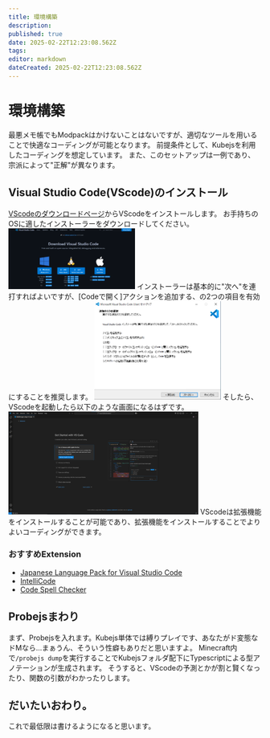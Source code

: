 ```yaml
---
title: 環境構築
description: 
published: true
date: 2025-02-22T12:23:08.562Z
tags: 
editor: markdown
dateCreated: 2025-02-22T12:23:08.562Z
---
```


# 環境構築
最悪メモ帳でもModpackはかけないことはないですが、適切なツールを用いることで快適なコーディングが可能となります。
前提条件として、Kubejsを利用したコーディングを想定しています。
また、このセットアップは一例であり、宗派によって"正解"が異なります。

## Visual Studio Code(VScode)のインストール
[VScodeのダウンロードページ](https://code.visualstudio.com/Download)からVScodeをインストールします。
お手持ちのOSに適したインストーラーをダウンロードしてください。
<img src=/vscdl.png width=50%>
インストーラーは基本的に"次へ"を連打すればよいですが、[Codeで開く]アクションを追加する、の2つの項目を有効にすることを推奨します。
<img src=/installer.png width=50%>
そしたら、VScodeを起動したら以下のような画面になるはずです。
<img src=/vscview.png width=75%>
VScodeは拡張機能をインストールすることが可能であり、拡張機能をインストールすることでよりよいコーディングができます。
### おすすめExtension
- [Japanese Language Pack for Visual Studio Code](https://marketplace.visualstudio.com/items?itemName=MS-CEINTL.vscode-language-pack-ja)
- [IntelliCode](https://marketplace.visualstudio.com/items?itemName=VisualStudioExptTeam.vscodeintellicode)
- [Code Spell Checker](https://marketplace.visualstudio.com/items?itemName=streetsidesoftware.code-spell-checker)


## Probejsまわり
まず、Probejsを入れます。Kubejs単体では縛りプレイです、あなたがド変態なドMなら...まぁうん、そういう性癖もありだと思いますよ。
Minecraft内で`/probejs dump`を実行することでKubejsフォルダ配下にTypescriptによる型アノテーションが生成されます。
そうすると、VScodeの予測とかが割と賢くなったり、関数の引数がわかったりします。

## だいたいおわり。
これで最低限は書けるようになると思います。